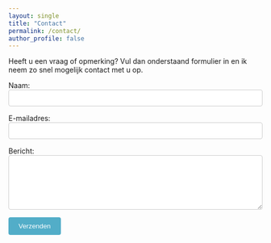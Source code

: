 ```yaml
---
layout: single
title: "Contact"
permalink: /contact/
author_profile: false
---
```


Heeft u een vraag of opmerking? Vul dan onderstaand formulier in en ik neem zo snel mogelijk contact met u op.

<form id="contact-form" action="https://formspree.io/f/mwpqzjab" method="POST">
  <div style="margin-bottom: 15px;">
    <label for="name">Naam:</label><br>
    <input type="text" id="name" name="name" required style="width: 100%; padding: 8px; border: 1px solid #ccc; border-radius: 4px;">
  </div>
  
  <div style="margin-bottom: 15px;">
    <label for="email">E-mailadres:</label><br>
    <input type="email" id="email" name="_replyto" required style="width: 100%; padding: 8px; border: 1px solid #ccc; border-radius: 4px;">
  </div>
  
  <div style="margin-bottom: 15px;">
    <label for="message">Bericht:</label><br>
    <textarea id="message" name="message" required rows="6" style="width: 100%; padding: 8px; border: 1px solid #ccc; border-radius: 4px;"></textarea>
  </div>
  
  <div>
    <button id="submit-button" type="submit" style="padding: 10px 20px; border: none; background-color: #52adc8; color: white; cursor: pointer; border-radius: 4px;">Verzenden</button>
  </div>
</form>

<script>
  document.addEventListener("DOMContentLoaded", function() {
    var form = document.getElementById('contact-form');
    var submitButton = document.getElementById('submit-button');

    form.addEventListener("submit", function(e) {
      e.preventDefault(); // Voorkom de standaard formulier-verzending

      // Toon een 'verzenden...' status aan de gebruiker
      submitButton.disabled = true;
      submitButton.innerText = "Bezig met verzenden...";

      var data = new FormData(form);
      fetch(form.action, {
        method: form.method,
        body: data,
        headers: {
            'Accept': 'application/json'
        }
      }).then(response => {
        if (response.ok) {
          // Verzending gelukt! Stuur nu door.
          window.location.href = "/bedankt/";
        } else {
          // Er ging iets mis bij Formspree. Geef een foutmelding.
          response.json().then(data => {
            if (Object.hasOwn(data, 'errors')) {
              alert(data["errors"].map(error => error["message"]).join(", "));
            } else {
              alert("Er is een onbekende fout opgetreden. Probeer het later opnieuw.");
            }
            // Heractiveer de knop
            submitButton.disabled = false;
            submitButton.innerText = "Verzenden";
          })
        }
      }).catch(error => {
        // Er ging iets mis met de netwerkverbinding.
        alert("Verzenden mislukt. Controleer uw internetverbinding en probeer het opnieuw.");
        // Heractiveer de knop
        submitButton.disabled = false;
        submitButton.innerText = "Verzenden";
      });
    });
  });
</script>
